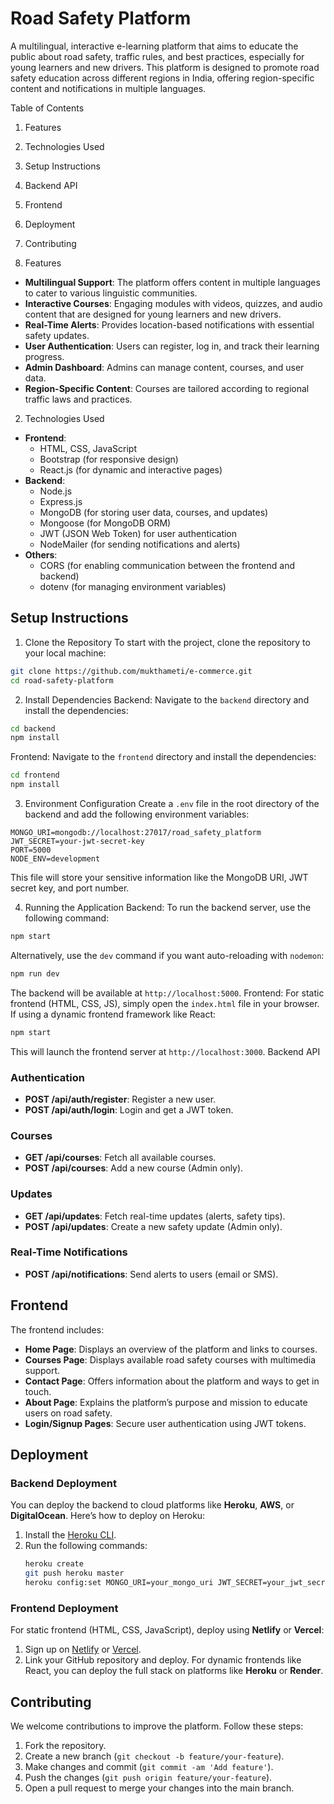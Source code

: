 # Road Safety Platform

A multilingual, interactive e-learning platform that aims to educate the public about road safety, traffic rules, and best practices, especially for young learners and new drivers. This platform is designed to promote road safety education across different regions in India, offering region-specific content and notifications in multiple languages.

Table of Contents
1. Features
2. Technologies Used
3. Setup Instructions
4. Backend API
5. Frontend
6. Deployment
7. Contributing

1. Features
- **Multilingual Support**: The platform offers content in multiple languages to cater to various linguistic communities.
- **Interactive Courses**: Engaging modules with videos, quizzes, and audio content that are designed for young learners and new drivers.
- **Real-Time Alerts**: Provides location-based notifications with essential safety updates.
- **User Authentication**: Users can register, log in, and track their learning progress.
- **Admin Dashboard**: Admins can manage content, courses, and user data.
- **Region-Specific Content**: Courses are tailored according to regional traffic laws and practices.

2. Technologies Used
- **Frontend**: 
  - HTML, CSS, JavaScript
  - Bootstrap (for responsive design)
  - React.js (for dynamic and interactive pages)
- **Backend**: 
  - Node.js
  - Express.js
  - MongoDB (for storing user data, courses, and updates)
  - Mongoose (for MongoDB ORM)
  - JWT (JSON Web Token) for user authentication
  - NodeMailer (for sending notifications and alerts)
- **Others**: 
  - CORS (for enabling communication between the frontend and backend)
  - dotenv (for managing environment variables)

## Setup Instructions

1. Clone the Repository
To start with the project, clone the repository to your local machine:
```bash
git clone https://github.com/mukthameti/e-commerce.git
cd road-safety-platform
```

2. Install Dependencies
Backend:
Navigate to the `backend` directory and install the dependencies:
```bash
cd backend
npm install
```
Frontend:
Navigate to the `frontend` directory and install the dependencies:
```bash
cd frontend
npm install
```

3. Environment Configuration
Create a `.env` file in the root directory of the backend and add the following environment variables:
```
MONGO_URI=mongodb://localhost:27017/road_safety_platform
JWT_SECRET=your-jwt-secret-key
PORT=5000
NODE_ENV=development
```
This file will store your sensitive information like the MongoDB URI, JWT secret key, and port number.

4. Running the Application
   Backend:
To run the backend server, use the following command:
```bash
npm start
```
Alternatively, use the `dev` command if you want auto-reloading with `nodemon`:
```bash
npm run dev
```
The backend will be available at `http://localhost:5000`.
Frontend:
For static frontend (HTML, CSS, JS), simply open the `index.html` file in your browser. If using a dynamic frontend framework like React:
```bash
npm start
```
This will launch the frontend server at `http://localhost:3000`.
Backend API
### Authentication
- **POST /api/auth/register**: Register a new user.
- **POST /api/auth/login**: Login and get a JWT token.
### Courses
- **GET /api/courses**: Fetch all available courses.
- **POST /api/courses**: Add a new course (Admin only).
### Updates
- **GET /api/updates**: Fetch real-time updates (alerts, safety tips).
- **POST /api/updates**: Create a new safety update (Admin only).
### Real-Time Notifications
- **POST /api/notifications**: Send alerts to users (email or SMS).
## Frontend
The frontend includes:
- **Home Page**: Displays an overview of the platform and links to courses.
- **Courses Page**: Displays available road safety courses with multimedia support.
- **Contact Page**: Offers information about the platform and ways to get in touch.
- **About Page**: Explains the platform’s purpose and mission to educate users on road safety.
- **Login/Signup Pages**: Secure user authentication using JWT tokens.

## Deployment

### Backend Deployment
You can deploy the backend to cloud platforms like **Heroku**, **AWS**, or **DigitalOcean**. Here’s how to deploy on Heroku:
1. Install the [Heroku CLI](https://devcenter.heroku.com/articles/heroku-cli).
2. Run the following commands:
   ```bash
   heroku create
   git push heroku master
   heroku config:set MONGO_URI=your_mongo_uri JWT_SECRET=your_jwt_secret
   ```

### Frontend Deployment
For static frontend (HTML, CSS, JavaScript), deploy using **Netlify** or **Vercel**:
1. Sign up on [Netlify](https://www.netlify.com) or [Vercel](https://vercel.com).
2. Link your GitHub repository and deploy.
For dynamic frontends like React, you can deploy the full stack on platforms like **Heroku** or **Render**.

## Contributing
We welcome contributions to improve the platform. Follow these steps:
1. Fork the repository.
2. Create a new branch (`git checkout -b feature/your-feature`).
3. Make changes and commit (`git commit -am 'Add feature'`).
4. Push the changes (`git push origin feature/your-feature`).
5. Open a pull request to merge your changes into the main branch.
